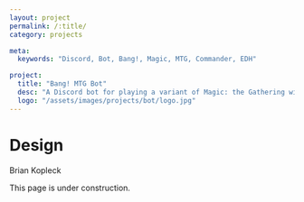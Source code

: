 ```yaml
---
layout: project
permalink: /:title/
category: projects

meta:
  keywords: "Discord, Bot, Bang!, Magic, MTG, Commander, EDH"

project:
  title: "Bang! MTG Bot"
  desc: "A Discord bot for playing a variant of Magic: the Gathering with hidden roles"
  logo: "/assets/images/projects/bot/logo.jpg"
---
```


# Design
Brian Kopleck  

<!-- FACTSHEET END -->

This page is under construction.